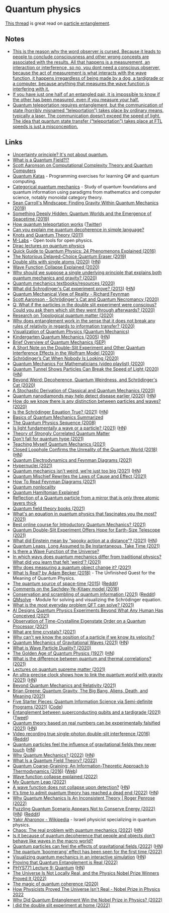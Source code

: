 # Quantum physics

[This thread](https://www.reddit.com/r/space/comments/xxk1s6/the_universe_is_not_locally_real_and_the_physics/) is great read on [particle entanglement](https://en.wikipedia.org/wiki/Quantum_entanglement).

## Notes

- [This is the reason why the word observer is cursed. Because it leads to people to conclude consciousness and other wrong concepts are associated with the results. All that happens is a measurement, an interaction or interference, so no, you dont need a conscious observer, because the act of measurement is what interacts with the wave function, it happens irregardless of being made by a dog, a tardigrade or a computer, because anything that measures the wave function is interfering with it.](https://www.reddit.com/r/quantum/comments/lqtxa6/does_the_observer_effect_only_happens_if_the/)
- [If you have just one half of an entangled pair, it is impossible to know if the other has been measured, even if you measure your half.](https://www.reddit.com/r/AskPhysics/comments/u77r7v/why_does_quantum_teleportation_not_allow_faster/)
- [Quantum teleportation requires entanglement, but the communication of state (horribly misnamed “teleportation”) takes place by ordinary means, typically a laser. The communication doesn’t exceed the speed of light. The idea that quantum state transfer (“teleportation”) takes place at FTL speeds is just a misconception.](https://www.reddit.com/r/AskPhysics/comments/u77r7v/why_does_quantum_teleportation_not_allow_faster/)

## Links

- [Uncertainty principle? It's not about quantum.](https://www.youtube.com/watch?v=MBnnXbOM5S4)
- [What is a Quantum Field?!?](https://www.youtube.com/watch?v=Y7Ac8zKTD-E)
- [Scott Aaronson on Computational Complexity Theory and Quantum Computers](https://www.youtube.com/watch?v=0jrybODBUpA)
- [Quantum Katas](https://github.com/Microsoft/QuantumKatas) - Programming exercises for learning Q# and quantum computing.
- [Categorical quantum mechanics](https://wiki2.org/en/Categorical_quantum_mechanics) - Study of quantum foundations and quantum information using paradigms from mathematics and computer science, notably monoidal category theory.
- [Sean Carroll's Mindscape: Finding Gravity Within Quantum Mechanics (2019)](https://overcast.fm/+S_7nkatBo)
- [Something Deeply Hidden: Quantum Worlds and the Emergence of Spacetime (2019)](https://www.goodreads.com/book/show/44065062-something-deeply-hidden)
- [How quantum teleportation works](https://quantum.country/teleportation) ([Twitter](https://twitter.com/michael_nielsen/status/1194368423116988416))
- [Can you explain me quantum decoherence in simple language?](https://www.reddit.com/r/askscience/comments/cetdgb/can_you_explain_me_quantum_decoherence_in_simple/)
- [Knots and Quantum Theory (2011)](https://www.ias.edu/ideas/2011/witten-knots-quantum-theory)
- [M-Labs](https://m-labs.hk/) - Open tools for open physics.
- [Dirac lectures on quantum physics](https://www.youtube.com/channel/UCJNLN1Zl4XKBAscTdhSLM1Q/videos)
- [Quick Guide to Quantum Physics: 24 Phenomenons Explained (2016)](https://medium.com/@gabrielp/top-24-quantum-physics-effects-bb49afdee552)
- [The Notorious Delayed-Choice Quantum Eraser (2019)](https://www.preposterousuniverse.com/blog/2019/09/21/the-notorious-delayed-choice-quantum-eraser/)
- [Double slits with single atoms (2020)](https://physicsworld.com/a/double-slits-with-single-atoms/) ([HN](https://news.ycombinator.com/item?id=22364787))
- [Wave Function Collapse Explained (2020)](https://www.boristhebrave.com/2020/04/13/wave-function-collapse-explained/)
- [Why should we suppose a single underlying principle that explains both quantum mechanics and gravity? (2020)](https://www.reddit.com/r/AskPhysics/comments/g314f4/why_should_we_suppose_a_single_underlying/)
- [Quantum mechanics textbooks/resources (2020)](https://www.reddit.com/r/askscience/comments/fo4igl/are_quantum_fields_in_any_way_similar_to/fldftev)
- [What did Schrodinger's Cat experiment prove? (2013)](https://wtamu.edu/~cbaird/sq/2013/07/30/what-did-schrodingers-cat-experiment-prove/) ([HN](https://news.ycombinator.com/item?id=23349052))
- [Quantum Mechanical View of Reality - Richard Feynman](https://www.youtube.com/playlist?list=PLW_HsOU6YZRkdhFFznHNEfua9NK3deBQy)
- [Scott Aaronson - Schrödinger's Cat and Quantum Necromancy (2020)](https://www.youtube.com/watch?v=xAYzTNFyazo)
- [Q: What if the particles in the double slit experiment were conscious? Could you ask them which slit they went through afterwards? (2020)](https://www.askamathematician.com/2020/05/q-what-if-the-particles-in-the-double-slit-experiment-were-conscious-could-you-ask-them-which-slit-they-went-through-afterwards/)
- [Research on Topological quantum matter (2020)](https://twitter.com/MBarkeshli/status/1283139300901695488)
- [Why does entanglement work in the sense that it does not break any rules of relativity in regards to information transfer? (2020)](https://www.reddit.com/r/AskPhysics/comments/hptloh/why_does_entanglement_work_in_the_sense_that_it/)
- [Visualization of Quantum Physics (Quantum Mechanics)](https://www.youtube.com/watch?v=p7bzE1E5PMY)
- [Kindergarten Quantum Mechanics (2005)](https://arxiv.org/abs/quant-ph/0510032) ([HN](https://news.ycombinator.com/item?id=24130443))
- [Brief Overview of Quantum Mechanics (SEP)](https://plato.stanford.edu/entries/qm/)
- [A Short Note on the Double-Slit Experiment and Other Quantum Interference Effects in the Wolfram Model (2020)](https://www.wolframphysics.org/bulletins/2020/08/a-short-note-on-the-double-slit-experiment-and-other-quantum-interference-effects-in-the-wolfram-model/)
- [Schrödinger’s Cat When Nobody Is Looking (2020)](http://nautil.us/issue/89/the-dark-side/schrdingers-cat-when-nobody-is-looking)
- [Quantum Mechanics For Mathematicians (video playlist) (2020)](https://www.youtube.com/playlist?list=PLqX5gFCSJtMBA62lNda_l5jRV09LklQ0s)
- [Quantum Tunnel Shows Particles Can Break the Speed of Light (2020)](https://www.quantamagazine.org/quantum-tunnel-shows-particles-can-break-the-speed-of-light-20201020/) ([HN](https://news.ycombinator.com/item?id=24876598))
- [Beyond Weird: Decoherence, Quantum Weirdness, and Schrödinger's Cat (2020)](https://www.theatlantic.com/science/archive/2018/10/beyond-weird-decoherence-quantum-weirdness-schrodingers-cat/573448/)
- [A Stochastic Derivation of Classical and Quantum Mechanics (2020)](https://arxiv.org/abs/2011.09181)
- [Quantum nanodiamonds may help detect disease earlier (2020)](https://phys.org/news/2020-11-quantum-nanodiamonds-disease-earlier.html) ([HN](https://news.ycombinator.com/item?id=25216529))
- [How do we know there is any distinction between particles and waves? (2020)](https://www.reddit.com/r/quantum/comments/kmwjid/how_do_we_know_there_is_any_distinction_between/)
- [Is the Schrödinger Equation True? (2021)](https://www.scientificamerican.com/article/is-the-schroedinger-equation-true/) ([HN](https://news.ycombinator.com/item?id=25695384))
- [Basics of Quantum Mechanics Summarized](https://news.ycombinator.com/item?id=25742619)
- [The Quantum Physics Sequence (2008)](https://www.lesswrong.com/posts/hc9Eg6erp6hk9bWhn/the-quantum-physics-sequence)
- [Is light fundamentally a wave or a particle? (2021)](https://www.forbes.com/sites/startswithabang/2021/01/08/ask-ethan-is-light-fundamentally-a-wave-or-a-particle/?sh=cd4afa479a0e) ([HN](https://news.ycombinator.com/item?id=25772323))
- [Theory of Strongly Correlated Quantum Matter](https://www.fkf.mpg.de/schaefer#)
- [Don't fall for quantum hype (2021)](https://www.youtube.com/watch?v=b-aGIvUomTA)
- [Teaching Myself Quantum Mechanics (2021)](https://danielepaliotta.com/qm-1/)
- [Closed Loophole Confirms the Unreality of the Quantum World (2018)](https://www.quantamagazine.org/closed-loophole-confirms-the-unreality-of-the-quantum-world-20180725/) ([HN](https://news.ycombinator.com/item?id=26147560))
- [Quantum Electrodynamics and Feynman Diagrams (2021)](https://www.youtube.com/watch?v=X-FEU4mQWtE)
- [Hypernuclei (2021)](https://johncarlosbaez.wordpress.com/2021/03/06/hypernuclei/)
- [Quantum mechanics isn’t weird, we’re just too big (2021)](https://www.youtube.com/watch?v=q1O11kP6x1k) ([HN](https://news.ycombinator.com/item?id=26365293))
- [Quantum Mischief Rewrites the Laws of Cause and Effect (2021)](https://www.quantamagazine.org/quantum-mischief-rewrites-the-laws-of-cause-and-effect-20210311/)
- [How To Read Feynman Diagrams (2021)](https://www.youtube.com/watch?v=oBNZOOuqO6c)
- [Quantum nonlocality](https://en.wikipedia.org/wiki/Quantum_nonlocality)
- [Quantum Hamiltonian Explained](https://twitter.com/HyperboIeva/status/1378729664328437769)
- [Reflection of a Quantum particle from a mirror that is only three atomic layers thick](https://twitter.com/quant_phys/status/1380869125430460417)
- [Quantum field theory books (2021)](https://www.reddit.com/r/AskPhysics/comments/mvcklj/quantum_field_theory_book/)
- [What's an equation in quantum physics that fascinates you the most? (2021)](https://www.reddit.com/r/AskPhysics/comments/mzr46g/whats_an_equation_in_quantum_physics_that/)
- [Best online course for Introductory Quantum Mechanics? (2021)](https://www.reddit.com/r/AskPhysics/comments/n3tdsb/best_online_course_for_introductory_quantum/)
- [Quantum Double-Slit Experiment Offers Hope for Earth-Size Telescope (2021)](https://www.quantamagazine.org/famous-quantum-experiment-offers-hope-for-earth-size-telescope-20210505/)
- [What did Einstein mean by “spooky action at a distance”? (2021)](http://backreaction.blogspot.com/2021/05/what-did-einstein-mean-by-spooky-action.html) ([HN](https://news.ycombinator.com/item?id=27093168))
- [Quantum Leaps, Long Assumed to Be Instantaneous, Take Time (2021)](https://www.quantamagazine.org/quantum-leaps-long-assumed-to-be-instantaneous-take-time-20190605/)
- [Is there a Wave Function of the Universe?](https://www.reddit.com/r/quantum/comments/ncsoyn/wave_function_of_the_universe/)
- [In which ways does quantum mechanics differ from traditional physics? What did you learn that felt 'weird'? (2021)](https://www.reddit.com/r/Physics/comments/noe9y2/in_which_ways_does_quantum_mechanics_differ_from/)
- [Why does measuring a quantum object change it? (2021)](https://overcast.fm/+Oq0Z42QZg)
- [What Is Real? by Adam Becker (2018)](https://www.hachettebookgroup.com/titles/adam-becker/what-is-real/9780465096060/) - The Unfinished Quest for the Meaning of Quantum Physics.
- [The quantum source of space-time (2015)](https://www.nature.com/articles/527290a) ([Reddit](https://www.reddit.com/r/Physics/comments/nq17au/the_quantum_source_of_spacetime/))
- [Comments on the Sachdev-Ye-Kitaev model (2016)](https://arxiv.org/abs/1604.07818)
- [Conservation and scrambling of quantum information (2021)](https://www.youtube.com/watch?v=BJ1Teu-ZK8M) ([Reddit](https://www.reddit.com/r/Physics/comments/ny6ef6/scrambling_of_quantum_information/))
- [QMsolve](https://github.com/quantum-visualizations/qmsolve) - Module for solving and visualizing the Schrödinger equation.
- [What is the most everyday problem QFT can solve? (2021)](https://www.reddit.com/r/AskPhysics/comments/osjjlq/what_is_the_most_everyday_problem_qft_can_solve/)
- [AI Designs Quantum Physics Experiments Beyond What Any Human Has Conceived (2021)](https://www.scientificamerican.com/article/ai-designs-quantum-physics-experiments-beyond-what-any-human-has-conceived/)
- [Observation of Time-Crystalline Eigenstate Order on a Quantum Processor (2021)](https://arxiv.org/abs/2107.13571)
- [What are time crystals? (2021)](https://www.reddit.com/r/quantum/comments/ozc0l7/what_the_fuck_is_a_time_crystal/)
- [Why can't we know the position of a particle if we know its velocity?](https://www.reddit.com/r/AskPhysics/comments/ozou7o/in_layman_terms_for_a_5_year_old_why_cant_we_know/)
- [Quantum Mechanics of Gravitational Waves (2021)](https://journals.aps.org/prl/abstract/10.1103/PhysRevLett.127.081602) ([HN](https://news.ycombinator.com/item?id=28241758))
- [What is Wave Particle Duality? (2020)](https://www.youtube.com/watch?v=k581_XpaTnU)
- [The Golden Age of Quantum Physics (1927)](https://www.privatdozent.co/p/the-golden-age-of-quantum-physics-ff7) ([HN](https://news.ycombinator.com/item?id=28414005))
- [What is the difference between quantum and thermal correlations? (2021)](https://www.youtube.com/watch?v=xPc7L_mDkeM)
- [Lectures on quantum supreme matter (2021)](https://arxiv.org/abs/2110.00961)
- [An ultra-precise clock shows how to link the quantum world with gravity (2021)](https://www.quantamagazine.org/an-atomic-clock-promises-link-between-quantum-world-and-gravity-20211025/) ([HN](https://news.ycombinator.com/item?id=28988350))
- [Beyond Quantum Mechanics and Relativity (2021)](https://www.youtube.com/watch?v=Lk-8fF-eMow)
- [Brian Greene: Quantum Gravity, The Big Bang, Aliens, Death, and Meaning (2021)](https://www.youtube.com/watch?v=98HZanvAJ8Y)
- [Five Starter Pieces: Quantum Information Science via Semi-definite Programs (2021)](https://arxiv.org/abs/2112.08276) ([Code](https://github.com/vsiddhu/SDP-Quantum-OR))
- [Entanglement between superconducting qubits and a tardigrade (2021)](https://arxiv.org/abs/2112.07978) ([Tweet](https://twitter.com/benbenbrubaker/status/1472287582654455817))
- [Quantum theory based on real numbers can be experimentally falsified (2021)](https://www.nature.com/articles/s41586-021-04160-4) ([HN](https://news.ycombinator.com/item?id=29643921))
- [Video recording true single-photon double-slit interference (2016)](https://aapt.scitation.org/doi/full/10.1119/1.4955173) ([Reddit](https://www.reddit.com/r/AskPhysics/comments/rvp1wo/is_there_an_actual_video_of_wave_function/))
- [Quantum particles feel the influence of gravitational fields they never touch](https://www.sciencenews.org/article/quantum-particles-gravity-spacetime-aharonov-bohm-effect) ([HN](https://news.ycombinator.com/item?id=29932990))
- [Why Quantum Mechanics? (2022)](https://scottaaronson.blog/?p=6244) ([HN](https://news.ycombinator.com/item?id=30097765))
- [What Is a Quantum Field Theory? (2022)](https://www.cambridge.org/tw/academic/subjects/mathematics/mathematical-physics/what-quantum-field-theory)
- [Quantum Coarse-Graining: An Information-Theoretic Approach to Thermodynamics (2016)](https://arxiv.org/abs/1607.03104) ([Web](https://phfaist.com/thesis))
- [Wave function collapse explained (2022)](https://www.reddit.com/r/AskPhysics/comments/sud292/is_my_analogy_on_wave_function_collapse_correct/)
- [My Quantum Leap (2022)](https://nautil.us/my-quantum-leap-14132/)
- [A wave function does not collapse upon detection?](https://physics.stackexchange.com/questions/697682/a-wave-function-does-not-collapse-upon-detection) ([HN](https://news.ycombinator.com/item?id=30567066))
- [It’s time to admit quantum theory has reached a dead end (2022)](https://nautil.us/i-just-want-to-know-what-im-made-of-14367/) ([HN](https://news.ycombinator.com/item?id=30607692))
- [Why Quantum Mechanics Is An Inconsistent Theory | Roger Penrose (2022)](https://www.youtube.com/watch?v=TSBOBJsdEuY)
- [Puzzling Quantum Scenario Appears Not to Conserve Energy (2022)](https://www.quantamagazine.org/puzzling-quantum-scenario-appears-not-to-conserve-energy-20220516/) ([HN](https://news.ycombinator.com/item?id=31397107)) ([Reddit](https://www.reddit.com/r/Physics/comments/ur34wf/puzzling_quantum_scenario_appears_not_to_conserve/))
- [Yakir Aharonov - Wikipedia](https://en.wikipedia.org/wiki/Yakir_Aharonov) - Israeli physicist specializing in quantum physics.
- [Chaos: The real problem with quantum mechanics (2022)](http://backreaction.blogspot.com/2022/05/chaos-real-problem-with-quantum.html) ([HN](https://news.ycombinator.com/item?id=31544372))
- [Is it because of quantum decoherence that people and objects don't behave like waves in the macro world?](https://www.reddit.com/r/quantum/comments/v1f47k/is_it_because_of_quantum_decoherence_that_people/)
- [Quantum particles can feel the effects of gravitational fields (2022)](http://www.scienceinter.com/2022/06/quantum-particles-can-feel-effects-of.html) ([HN](https://news.ycombinator.com/item?id=31630528))
- [The quantum ‘boomerang’ effect has been seen for the first time (2022)](https://www.newscientist.com/article/2323871-physicists-have-made-a-quantum-boomerang-for-the-first-time/)
- [Visualizing quantum mechanics in an interactive simulation](https://lab.quantumflytrap.com/lab) ([HN](https://news.ycombinator.com/item?id=31968280))
- [Proving that Quantum Entanglement is Real (2022)](https://pma.caltech.edu/news/proving-that-quantum-entanglement-is-real)
- [PHYS771 Lecture 9: Quantum](https://www.scottaaronson.com/democritus/lec9.html) ([HN](https://news.ycombinator.com/item?id=33188276))
- [The Universe Is Not Locally Real, and the Physics Nobel Prize Winners Proved It (2022)](https://www.reddit.com/r/space/comments/xxk1s6/the_universe_is_not_locally_real_and_the_physics/)
- [The magic of quantum coherence (2020)](https://www.multiflora-herbs.com/blogs/news/the-magic-of-quantum-coherence)
- [How Physicists Proved The Universe Isn't Real - Nobel Prize in Physics 2022](https://www.youtube.com/watch?v=txlCvCSefYQ)
- [Why Did Quantum Entanglement Win the Nobel Prize in Physics? (2022)](https://www.youtube.com/watch?v=US7fEkBsy4A)
- [I did the double slit experiment at home (2022)](https://www.youtube.com/watch?v=v_uBaBuarEM)
